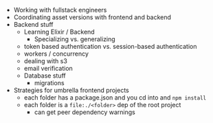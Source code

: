 - Working with fullstack engineers
- Coordinating asset versions with frontend and backend
- Backend stuff
    - Learning Elixir / Backend
        - Specializing vs. generalizing
    - token based authentication vs. session-based authentication
    - workers / concurrency
    - dealing with s3
    - email verification
    - Database stuff
        - migrations
- Strategies for umbrella frontend projects
    - each folder has a package.json and you cd into and `npm install`
    - each folder is a `file:./<folder>` dep of the root project
        - can get peer dependency warnings
